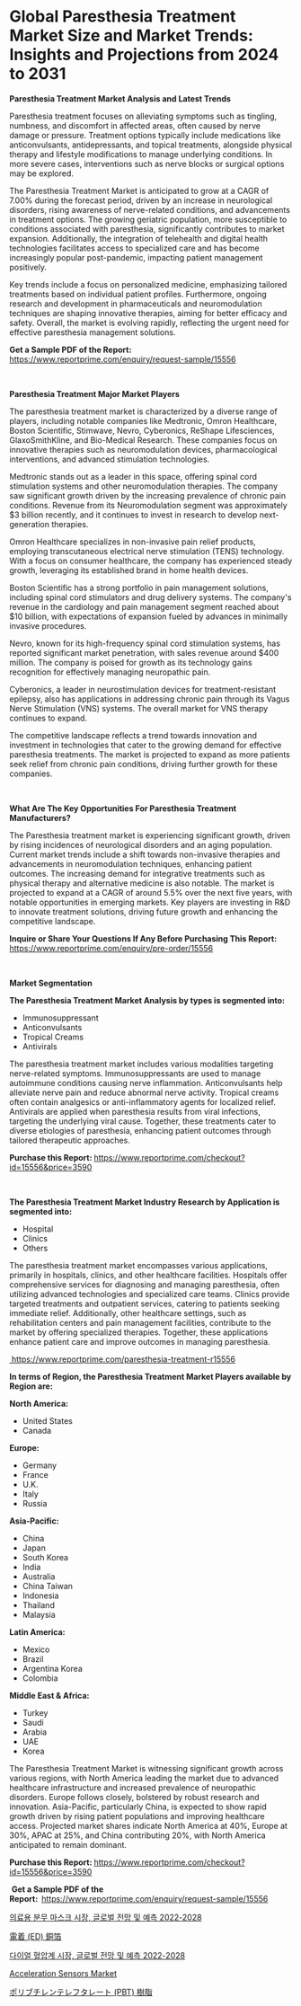 <p><h1>Global Paresthesia Treatment Market Size and Market Trends: Insights and Projections from 2024 to 2031</h1></p><p><strong>Paresthesia Treatment Market Analysis and Latest Trends</strong></p>
<p><p>Paresthesia treatment focuses on alleviating symptoms such as tingling, numbness, and discomfort in affected areas, often caused by nerve damage or pressure. Treatment options typically include medications like anticonvulsants, antidepressants, and topical treatments, alongside physical therapy and lifestyle modifications to manage underlying conditions. In more severe cases, interventions such as nerve blocks or surgical options may be explored.</p><p>The Paresthesia Treatment Market is anticipated to grow at a CAGR of 7.00% during the forecast period, driven by an increase in neurological disorders, rising awareness of nerve-related conditions, and advancements in treatment options. The growing geriatric population, more susceptible to conditions associated with paresthesia, significantly contributes to market expansion. Additionally, the integration of telehealth and digital health technologies facilitates access to specialized care and has become increasingly popular post-pandemic, impacting patient management positively.</p><p>Key trends include a focus on personalized medicine, emphasizing tailored treatments based on individual patient profiles. Furthermore, ongoing research and development in pharmaceuticals and neuromodulation techniques are shaping innovative therapies, aiming for better efficacy and safety. Overall, the market is evolving rapidly, reflecting the urgent need for effective paresthesia management solutions.</p></p>
<p><strong>Get a Sample PDF of the Report:&nbsp;</strong> <a href="https://www.reportprime.com/enquiry/request-sample/15556">https://www.reportprime.com/enquiry/request-sample/15556</a></p>
<p>&nbsp;</p>
<p><strong>Paresthesia Treatment Major Market Players</strong></p>
<p><p>The paresthesia treatment market is characterized by a diverse range of players, including notable companies like Medtronic, Omron Healthcare, Boston Scientific, Stimwave, Nevro, Cyberonics, ReShape Lifesciences, GlaxoSmithKline, and Bio-Medical Research. These companies focus on innovative therapies such as neuromodulation devices, pharmacological interventions, and advanced stimulation technologies.</p><p>Medtronic stands out as a leader in this space, offering spinal cord stimulation systems and other neuromodulation therapies. The company saw significant growth driven by the increasing prevalence of chronic pain conditions. Revenue from its Neuromodulation segment was approximately $3 billion recently, and it continues to invest in research to develop next-generation therapies.</p><p>Omron Healthcare specializes in non-invasive pain relief products, employing transcutaneous electrical nerve stimulation (TENS) technology. With a focus on consumer healthcare, the company has experienced steady growth, leveraging its established brand in home health devices.</p><p>Boston Scientific has a strong portfolio in pain management solutions, including spinal cord stimulators and drug delivery systems. The company's revenue in the cardiology and pain management segment reached about $10 billion, with expectations of expansion fueled by advances in minimally invasive procedures.</p><p>Nevro, known for its high-frequency spinal cord stimulation systems, has reported significant market penetration, with sales revenue around $400 million. The company is poised for growth as its technology gains recognition for effectively managing neuropathic pain.</p><p>Cyberonics, a leader in neurostimulation devices for treatment-resistant epilepsy, also has applications in addressing chronic pain through its Vagus Nerve Stimulation (VNS) systems. The overall market for VNS therapy continues to expand.</p><p>The competitive landscape reflects a trend towards innovation and investment in technologies that cater to the growing demand for effective paresthesia treatments. The market is projected to expand as more patients seek relief from chronic pain conditions, driving further growth for these companies.</p></p>
<p>&nbsp;</p>
<p><strong>What Are The Key Opportunities For Paresthesia Treatment Manufacturers?</strong></p>
<p><p>The Paresthesia treatment market is experiencing significant growth, driven by rising incidences of neurological disorders and an aging population. Current market trends include a shift towards non-invasive therapies and advancements in neuromodulation techniques, enhancing patient outcomes. The increasing demand for integrative treatments such as physical therapy and alternative medicine is also notable. The market is projected to expand at a CAGR of around 5.5% over the next five years, with notable opportunities in emerging markets. Key players are investing in R&D to innovate treatment solutions, driving future growth and enhancing the competitive landscape.</p></p>
<p><strong>Inquire or Share Your Questions If Any Before Purchasing This Report:</strong> <a href="https://www.reportprime.com/enquiry/pre-order/15556">https://www.reportprime.com/enquiry/pre-order/15556</a></p>
<p>&nbsp;</p>
<p><strong>Market Segmentation</strong></p>
<p><strong>The Paresthesia Treatment Market Analysis by types is segmented into:</strong></p>
<p><ul><li>Immunosuppressant</li><li>Anticonvulsants</li><li>Tropical Creams</li><li>Antivirals</li></ul></p>
<p><p>The paresthesia treatment market includes various modalities targeting nerve-related symptoms. Immunosuppressants are used to manage autoimmune conditions causing nerve inflammation. Anticonvulsants help alleviate nerve pain and reduce abnormal nerve activity. Tropical creams often contain analgesics or anti-inflammatory agents for localized relief. Antivirals are applied when paresthesia results from viral infections, targeting the underlying viral cause. Together, these treatments cater to diverse etiologies of paresthesia, enhancing patient outcomes through tailored therapeutic approaches.</p></p>
<p><strong>Purchase this Report:&nbsp;</strong><a href="https://www.reportprime.com/checkout?id=15556&price=3590">https://www.reportprime.com/checkout?id=15556&price=3590</a></p>
<p>&nbsp;</p>
<p><strong>The Paresthesia Treatment Market Industry Research by Application is segmented into:</strong></p>
<p><ul><li>Hospital</li><li>Clinics</li><li>Others</li></ul></p>
<p><p>The paresthesia treatment market encompasses various applications, primarily in hospitals, clinics, and other healthcare facilities. Hospitals offer comprehensive services for diagnosing and managing paresthesia, often utilizing advanced technologies and specialized care teams. Clinics provide targeted treatments and outpatient services, catering to patients seeking immediate relief. Additionally, other healthcare settings, such as rehabilitation centers and pain management facilities, contribute to the market by offering specialized therapies. Together, these applications enhance patient care and improve outcomes in managing paresthesia.</p></p>
<p><a href="https://www.reportprime.com/paresthesia-treatment-r15556">&nbsp;https://www.reportprime.com/paresthesia-treatment-r15556</a></p>
<p><strong>In terms of Region, the Paresthesia Treatment Market Players available by Region are:</strong></p>
<p>
    <p> <strong> North America: </strong>
        <ul>
            <li>United States</li>
            <li>Canada</li>
        </ul>
        </p> 
    <p> <strong> Europe: </strong>
        <ul>
            <li>Germany</li>
            <li>France</li>
            <li>U.K.</li>
            <li>Italy</li>
            <li>Russia</li>
        </ul>
        </p> 
    <p> <strong> Asia-Pacific: </strong>
        <ul>
            <li>China</li>
            <li>Japan</li>
            <li>South Korea</li>
            <li>India</li>
            <li>Australia</li>
            <li>China Taiwan</li>
            <li>Indonesia</li>
            <li>Thailand</li>
            <li>Malaysia</li>
        </ul>
        </p> 
    <p> <strong> Latin America: </strong>
        <ul>
            <li>Mexico</li>
            <li>Brazil</li>
            <li>Argentina Korea</li>
            <li>Colombia</li>
        </ul>
        </p> 
    <p> <strong> Middle East & Africa: </strong>
        <ul>
            <li>Turkey</li>
            <li>Saudi</li>
            <li>Arabia</li>
            <li>UAE</li>
            <li>Korea</li>
        </ul>
    </p>
    </p>
<p><p>The Paresthesia Treatment Market is witnessing significant growth across various regions, with North America leading the market due to advanced healthcare infrastructure and increased prevalence of neuropathic disorders. Europe follows closely, bolstered by robust research and innovation. Asia-Pacific, particularly China, is expected to show rapid growth driven by rising patient populations and improving healthcare access. Projected market shares indicate North America at 40%, Europe at 30%, APAC at 25%, and China contributing 20%, with North America anticipated to remain dominant.</p></p>
<p><strong>Purchase this Report: </strong><a href="https://www.reportprime.com/checkout?id=15556&price=3590">https://www.reportprime.com/checkout?id=15556&price=3590</a></p>
<p>&nbsp;<strong>Get a Sample PDF of the Report:&nbsp;&nbsp;</strong><a href="https://www.reportprime.com/enquiry/request-sample/15556">https://www.reportprime.com/enquiry/request-sample/15556</a></p>
<p><strong></strong></p>
<p><p><a href="https://medium.com/@sadieelliott97/%EC%84%B8%EA%B3%84-medical-nebulization-masks-market-global-outlook-and-forecast-2022-2028-market-%EC%9D%80-2024%EC%97%90%EC%84%9C-2031%EB%A1%9C-5c70a53df70a">의료용 분무 마스크 시장, 글로벌 전망 및 예측 2022-2028</a></p><p><a href="https://medium.com/@lonnierami89675202/electro-deposited-ed-copper-foil-22c007872ccf?postPublishedType=initial">電着 (ED) 銅箔</a></p><p><a href="https://medium.com/@sadieelliott97/dial-sphygmomanometers-market-global-outlook-and-forecast-2022-2028-market-%EC%9D%98-%EA%B8%80%EB%A1%9C%EB%B2%8C-%EC%8B%9C%EC%9E%A5-%EA%B0%9C%EC%9A%94%EB%8A%94-%EC%A0%84-%EC%84%B8%EA%B3%84-%EB%B0%8F-6e8b1856e4b9">다이얼 혈압계 시장, 글로벌 전망 및 예측 2022-2028</a></p><p><a href="https://medium.com/@rania98r2024/the-growth-of-the-acceleration-sensors-market-has-been-significant-driven-by-various-critical-ac9186a8935b">Acceleration Sensors Market</a></p><p><a href="https://medium.com/@lonnierami89675202/poly-butylene-terephthalate-pbt-resin-market-%E3%81%AF-%E3%82%B3%E3%82%B9%E3%83%88%E7%AE%A1%E7%90%86%E3%81%A8%E5%8A%B9%E7%8E%87%E5%90%91%E4%B8%8A%E3%82%92%E5%84%AA%E5%85%88%E3%81%97%E3%81%BE%E3%81%99-%E3%81%95%E3%82%89%E3%81%AB-%E5%A0%B1%E5%91%8A%E6%9B%B8%E3%81%AF%E5%B8%82%E5%A0%B4%E3%81%AE%E9%9C%80%E8%A6%81%E9%9D%A2%E3%81%A8%E4%BE%9B%E7%B5%A6%E9%9D%A2%E3%81%AE%E4%B8%A1%E6%96%B9%E3%82%92%E3%82%AB%E3%83%90%E3%83%BC%E3%81%97%E3%81%A6%E3%81%84%E3%81%BE%E3%81%99-45709117ecba?postPublishedType=initial">ポリブチレンテレフタレート (PBT) 樹脂</a></p></p>